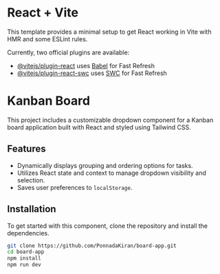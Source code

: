 # React + Vite

This template provides a minimal setup to get React working in Vite with HMR and some ESLint rules.

Currently, two official plugins are available:

- [@vitejs/plugin-react](https://github.com/vitejs/vite-plugin-react/blob/main/packages/plugin-react/README.md) uses [Babel](https://babeljs.io/) for Fast Refresh
- [@vitejs/plugin-react-swc](https://github.com/vitejs/vite-plugin-react-swc) uses [SWC](https://swc.rs/) for Fast Refresh

# Kanban Board

This project includes a customizable dropdown component for a Kanban board application built with React and styled using Tailwind CSS.

## Features

- Dynamically displays grouping and ordering options for tasks.
- Utilizes React state and context to manage dropdown visibility and selection.
- Saves user preferences to `localStorage`.

## Installation

To get started with this component, clone the repository and install the dependencies.

```bash
git clone https://github.com/PonnadaKiran/board-app.git
cd board-app
npm install
npm run dev

